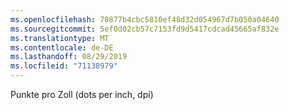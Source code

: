 ```yaml
---
ms.openlocfilehash: 70877b4cbc5810ef48d32d054967d7b050a04640
ms.sourcegitcommit: 5ef0d02cb57c7153fd9d5417cdcad45665af832e
ms.translationtype: MT
ms.contentlocale: de-DE
ms.lasthandoff: 08/29/2019
ms.locfileid: "71138979"
---
```

Punkte pro Zoll (dots per inch, dpi)